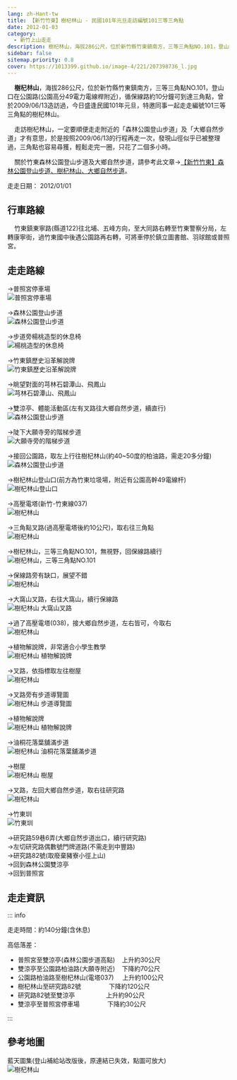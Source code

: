 ```yaml
---
lang: zh-Hant-tw
title: 【新竹竹東】樹杞林山 - 民國101年元旦走訪編號101三等三角點
date: 2012-01-03
category: 
  - 新竹上山走走
description: 樹杞林山，海拔286公尺，位於新竹縣竹東鎮南方，三等三角點NO.101，登山口在公園路(公園高分49電力電線桿附近)，循保線路約10分鐘可到達三角點，曾於2009/06/13造訪過，今日盛逢民國101年元旦，特邀同事一起走走編號101三等三角點的樹杞林山。
sidebar: false
sitemap.priority: 0.8
cover: https://1013399.github.io/image-4/221/207398736_l.jpg
---
```


    **樹杞林山**，海拔286公尺，位於新竹縣竹東鎮南方，三等三角點NO.101，登山口在公園路(公園高分49電力電線桿附近)，循保線路約10分鐘可到達三角點，曾於2009/06/13造訪過，今日盛逢民國101年元旦，特邀同事一起走走編號101三等三角點的樹杞林山。

<!-- more -->

    走訪樹杞林山，一定要順便走走附近的「森林公園登山步道」及「大鄉自然步道」才有意思，於是按照2009/06/13的行程再走一次，發現山徑似乎已被整理過，三角點也容易尋獲，輕鬆走完一圈，只花了二個多小時。  

<!-- TODO: 更改連結 -->
    關於竹東森林公園登山步道及大鄉自然步道，請參考此文章→[【新竹竹東】森林公園登山步道、樹杞林山、大鄉自然步道](http://blog.xuite.net/shiun101/1013399/24828327)。

走走日期： 2012/01/01

## 行車路線
    竹東鎮東寧路(縣道122)往北埔、五峰方向，至大同路右轉至竹東警察分局，左轉康寧街，過竹東國中後遇公園路再右轉，可將車停於鎮立圖書館、羽球館或普照宮。

## 走走路線
→普照宮停車場  
![普照宮停車場](https://1013399.github.io/image-4/221/207398688_l.jpg)

→森林公園登山步道  
![森林公園登山步道](https://1013399.github.io/image-4/221/207398714_l.jpg)

→步道旁楊桃造型的休息椅  
![楊桃造型的休息椅](https://1013399.github.io/image-4/221/207398718_l.jpg)

→竹東鎮歷史沿革解說牌  
![竹東鎮歷史沿革解說牌](https://1013399.github.io/image-4/221/207398729_l.jpg)

→眺望對面的芎林石碧潭山、飛鳳山  
![芎林石碧潭山、飛鳳山](https://1013399.github.io/image-4/221/207398736_l.jpg)

→雙涼亭、體能活動區(左有叉路往大鄉自然步道，續直行)  
![森林公園登山步道](https://1013399.github.io/image-4/221/207398738_l.jpg)

→陡下大願寺旁的階梯步道  
![大願寺旁的階梯步道](https://1013399.github.io/image-4/221/207398751_l.jpg)

→接回公園路，取左上行往樹杞林山(約40~50度的柏油路，需走20多分鐘)  
![森林公園登山步道](https://1013399.github.io/image-4/221/207398757_l.jpg)

→樹杞林山登山口(前方為竹東垃圾場，附近有公園高幹49電線杆)  
![樹杞林山登山口](https://1013399.github.io/image-4/221/207398763_l.jpg)

→高壓電塔(新竹-竹東線037)  
![樹杞林山](https://1013399.github.io/image-4/221/207398769_l.jpg)

→三角點叉路(過高壓電塔後約10公尺)，取右往三角點  
![樹杞林山](https://1013399.github.io/image-4/221/207398778_l.jpg)

→樹杞林山，三等三角點NO.101，無視野，回保線路續行  
![樹杞林山，三等三角點NO.101](https://1013399.github.io/image-4/221/207398785_l.jpg)

→保線路旁有缺口，展望不錯  
![樹杞林山](https://1013399.github.io/image-4/221/207398808_l.jpg)

→大窩山叉路，右往大窩山，續行保線路  
![樹杞林山 大窩山叉路](https://1013399.github.io/image-4/221/207398812_l.jpg)

→過了高壓電塔(038)，接大鄉自然步道，左右皆可，今取右  
![樹杞林山](https://1013399.github.io/image-4/221/207398824_l.jpg)

→植物解說牌，非常適合小學生教學  
![樹杞林山 植物解說牌](https://1013399.github.io/image-4/221/207398827_l.jpg)

→叉路，依指標取左往樹屋  
![樹杞林山](https://1013399.github.io/image-4/221/207398843_l.jpg)

→叉路旁有步道導覽圖  
![樹杞林山 步道導覽圖](https://1013399.github.io/image-4/221/207398854_l.jpg)

→植物解說牌  
![樹杞林山 植物解說牌](https://1013399.github.io/image-4/221/207398863_l.jpg)

→油桐花落葉舖滿步道  
![樹杞林山 油桐花落葉舖滿步道](https://1013399.github.io/image-4/221/207398872_l.jpg)

→樹屋  
![樹杞林山 樹屋](https://1013399.github.io/image-4/221/207398880_l.jpg)

→叉路，左回大鄉自然步道，取右往研究路  
![樹杞林山](https://1013399.github.io/image-4/221/207398891_l.jpg)

→竹東圳  
![竹東圳](https://1013399.github.io/image-4/221/207398894_l.jpg)

→研究路59巷6弄(大鄉自然步道出口，續行研究路)  
→左切研究路偶數號門牌道路(不需走到中豐路)  
→研究路82號(取廢棄豬寮小徑上山)  
→回到森林公園雙涼亭  
→回到普照宮

## 走走資訊

::: info

走走時間：約140分鐘(含休息)

高低落差：  
- 普照宮至雙涼亭(森林公園步道高點)    上升約30公尺  
- 雙涼亭至公園路柏油路(大願寺附近)    下降約70公尺  
- 公園路柏油路至樹杞林山(電塔037)     上升約100公尺  
- 樹杞林山至研究路82號                下降約120公尺  
- 研究路82號至雙涼亭                  上升約90公尺  
- 雙涼亭至普照宮停車場                下降約30公尺

:::

## 參考地圖
藍天圖集(登山補給站改版後，原連結已失效，點圖可放大)  
![樹杞林山](https://1013399.github.io/image-4/221/207399019_l.jpg)